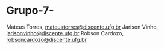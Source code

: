 # Grupo-7-
Mateus Torres, mateustorres@discente.ufg.br
Jarison Vinho, jarisonvinho@discente.ufg.br
Robson Cardozo, robsoncardozo@discente.ufg.br
